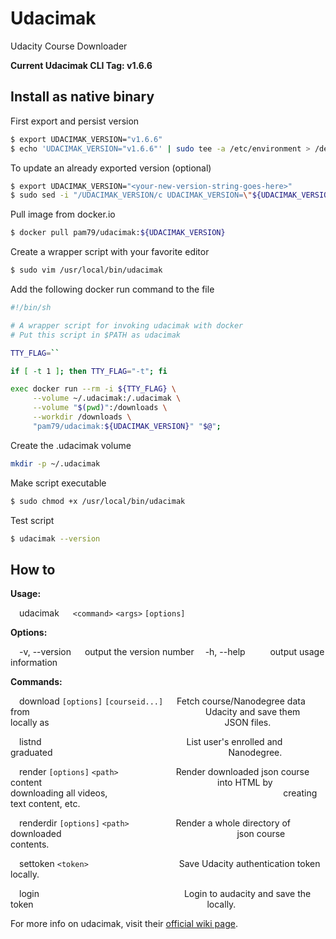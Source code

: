 # Udacimak
Udacity Course Downloader

**Current Udacimak CLI Tag: v1.6.6**

## Install as native binary

First export and persist version
```sh
$ export UDACIMAK_VERSION="v1.6.6"
$ echo 'UDACIMAK_VERSION="v1.6.6"' | sudo tee -a /etc/environment > /dev/null
```

To update an already exported version (optional)
```sh
$ export UDACIMAK_VERSION="<your-new-version-string-goes-here>"
$ sudo sed -i "/UDACIMAK_VERSION/c UDACIMAK_VERSION=\"${UDACIMAK_VERSION}\"" /etc/environment
```

Pull image from docker.io
```sh
$ docker pull pam79/udacimak:${UDACIMAK_VERSION}
```

Create a wrapper script with your favorite editor
```sh
$ sudo vim /usr/local/bin/udacimak
```

Add the following docker run command to the file
```sh
#!/bin/sh

# A wrapper script for invoking udacimak with docker
# Put this script in $PATH as udacimak

TTY_FLAG=``

if [ -t 1 ]; then TTY_FLAG="-t"; fi

exec docker run --rm -i ${TTY_FLAG} \
     --volume ~/.udacimak:/.udacimak \
     --volume "$(pwd)":/downloads \
     --workdir /downloads \
     "pam79/udacimak:${UDACIMAK_VERSION}" "$@";
```

Create the .udacimak volume
```sh
mkdir -p ~/.udacimak
```

Make script executable
```sh
$ sudo chmod +x /usr/local/bin/udacimak
```

Test script
```sh
$ udacimak --version
```

## How to

**Usage:**

&emsp;udacimak &emsp; `<command>` `<args>` `[options]`


**Options:**

&emsp;-v, --version &emsp; output the version number
&emsp;-h, --help &emsp;&emsp;&nbsp; output usage information


**Commands:**

&emsp;download&nbsp;`[options]`&nbsp;`[courseid...]` &emsp; Fetch course/Nanodegree data from
&emsp;&emsp;&emsp;&emsp;&emsp;&emsp;&emsp;&emsp;&emsp;&emsp;&emsp;&emsp;&emsp;&emsp;&emsp;&emsp;&emsp;&emsp;&emsp;&ensp; Udacity and save them locally as
&emsp;&emsp;&emsp;&emsp;&emsp;&emsp;&emsp;&emsp;&emsp;&emsp;&emsp;&emsp;&emsp;&emsp;&emsp;&emsp;&emsp;&emsp;&emsp;&ensp; JSON files.

&emsp;listnd &emsp;&emsp;&emsp;&emsp;&emsp;&emsp;&emsp;&emsp;&emsp;&emsp;&emsp;&emsp;&emsp;&emsp;&emsp;&emsp; List user's enrolled and graduated
&emsp;&emsp;&emsp;&emsp;&emsp;&emsp;&emsp;&emsp;&emsp;&emsp;&emsp;&emsp;&emsp;&emsp;&emsp;&emsp;&emsp;&emsp;&emsp;&ensp; Nanodegree.

&emsp;render `[options]` `<path>` &emsp;&emsp;&emsp;&emsp;&emsp;&emsp; Render downloaded json course content
&emsp;&emsp;&emsp;&emsp;&emsp;&emsp;&emsp;&emsp;&emsp;&emsp;&emsp;&emsp;&emsp;&emsp;&emsp;&emsp;&emsp;&emsp;&emsp;&ensp; into HTML by downloading all videos,
&emsp;&emsp;&emsp;&emsp;&emsp;&emsp;&emsp;&emsp;&emsp;&emsp;&emsp;&emsp;&emsp;&emsp;&emsp;&emsp;&emsp;&emsp;&emsp;&ensp; creating text content, etc.

&emsp;renderdir `[options]` `<path>` &emsp;&emsp;&emsp;&emsp;&ensp;&nbsp; Render a whole directory of downloaded
&emsp;&emsp;&emsp;&emsp;&emsp;&emsp;&emsp;&emsp;&emsp;&emsp;&emsp;&emsp;&emsp;&emsp;&emsp;&emsp;&emsp;&emsp;&emsp;&ensp; json course contents.

&emsp;settoken `<token>` &emsp;&emsp;&emsp;&emsp;&emsp;&emsp;&emsp;&emsp;&emsp;&ensp;&nbsp; Save Udacity authentication token locally.

&emsp;login &emsp;&emsp;&emsp;&emsp;&emsp;&emsp;&emsp;&emsp;&emsp;&emsp;&emsp;&emsp;&emsp;&emsp;&emsp;&emsp; Login to audacity and save the token
&emsp;&emsp;&emsp;&emsp;&emsp;&emsp;&emsp;&emsp;&emsp;&emsp;&emsp;&emsp;&emsp;&emsp;&emsp;&emsp;&emsp;&emsp;&emsp;&nbsp; locally.

For more info on udacimak, visit their [official wiki page](https://github.com/udacimak/udacimak/wiki).
